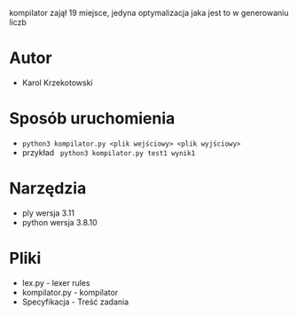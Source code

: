 kompilator zajął 19 miejsce, jedyna optymalizacja jaka jest to w generowaniu liczb
# Autor
- Karol Krzekotowski

# Sposób uruchomienia
- ```python3 kompilator.py <plik wejściowy> <plik wyjściowy>```
- przykład ``` python3 kompilator.py test1 wynik1```
# Narzędzia
- ply  wersja 3.11
- python wersja 3.8.10
# Pliki
- lex.py - lexer rules
- kompilator.py - kompilator
- Specyfikacja - Treść zadania
